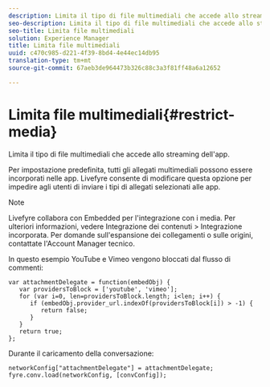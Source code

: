 ```yaml
---
description: Limita il tipo di file multimediali che accede allo streaming dell'app.
seo-description: Limita il tipo di file multimediali che accede allo streaming dell'app.
seo-title: Limita file multimediali
solution: Experience Manager
title: Limita file multimediali
uuid: c470c985-d221-4f39-8bd4-4e44ec14db95
translation-type: tm+mt
source-git-commit: 67aeb3de964473b326c88c3a3f81ff48a6a12652

---
```



# Limita file multimediali{#restrict-media}

Limita il tipo di file multimediali che accede allo streaming dell'app.

Per impostazione predefinita, tutti gli allegati multimediali possono essere incorporati nelle app. Livefyre consente di modificare questa opzione per impedire agli utenti di inviare i tipi di allegati selezionati alle app.

>[!NOTE]
>
>Livefyre collabora con Embedded per l'integrazione con i media. Per ulteriori informazioni, vedere Integrazione dei contenuti &gt; Integrazione incorporata. Per domande sull'espansione dei collegamenti o sulle origini, contattate l'Account Manager tecnico.

In questo esempio YouTube e Vimeo vengono bloccati dal flusso di commenti:

```
var attachmentDelegate = function(embedObj) { 
   var providersToBlock = ['youtube', 'vimeo']; 
   for (var i=0, len=providersToBlock.length; i<len; i++) { 
      if (embedObj.provider_url.indexOf(providersToBlock[i]) > -1) { 
         return false; 
      } 
   } 
   return true; 
};
```

Durante il caricamento della conversazione:

```
networkConfig["attachmentDelegate"] = attachmentDelegate; 
fyre.conv.load(networkConfig, [convConfig]);
```

